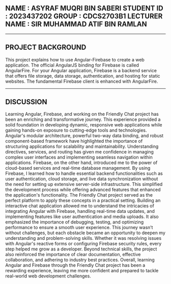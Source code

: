 NAME : ASYRAF MUQRI BIN SABERI
STUDENT ID : 2023437202
GROUP : CDCS2703B1
LECTURER NAME : SIR MUHAMMAD ATIF BIN RAMLAN
---------------------------------------------
------------------
PROJECT BACKGROUND
------------------
This project explains how to use Angular-Firebase to create a web application. The official AngularJS binding for Firebase is called AngularFire. For your Angular application, Firebase is a backend service that offers file storage, data storage, authentication, and hosting for static websites. The fundamental Firebase client is enhanced with AngularFire.

----------
DISCUSSION
----------
Learning Angular, Firebase, and working on the Friendly Chat project has been an enriching and transformative journey. This experience provided a solid foundation in developing dynamic, responsive web applications while gaining hands-on exposure to cutting-edge tools and technologies. Angular's modular architecture, powerful two-way data binding, and robust component-based framework have highlighted the importance of structuring applications for scalability and maintainability. Understanding directives, services, and routing has given me confidence in managing complex user interfaces and implementing seamless navigation within applications.
Firebase, on the other hand, introduced me to the power of cloud-based services and real-time database management. By using Firebase, I learned how to handle essential backend functionalities such as user authentication, cloud storage, and live data synchronization without the need for setting up extensive server-side infrastructure. This simplified the development process while offering advanced features that enhanced the application's functionality.
The Friendly Chat project served as the perfect platform to apply these concepts in a practical setting. Building an interactive chat application allowed me to understand the intricacies of integrating Angular with Firebase, handling real-time data updates, and implementing features like user authentication and media uploads. It also emphasized the importance of debugging, testing, and optimizing performance to ensure a smooth user experience.
This journey wasn’t without challenges, but each obstacle became an opportunity to deepen my understanding and problem-solving skills. Whether it was resolving issues with Angular's reactive forms or configuring Firebase security rules, every step helped me grow as a developer. Beyond technical skills, the project also reinforced the importance of clear documentation, effective collaboration, and adhering to industry best practices.
Overall, learning Angular and Firebase through the Friendly Chat project has been a rewarding experience, leaving me more confident and prepared to tackle real-world web development challenges.
